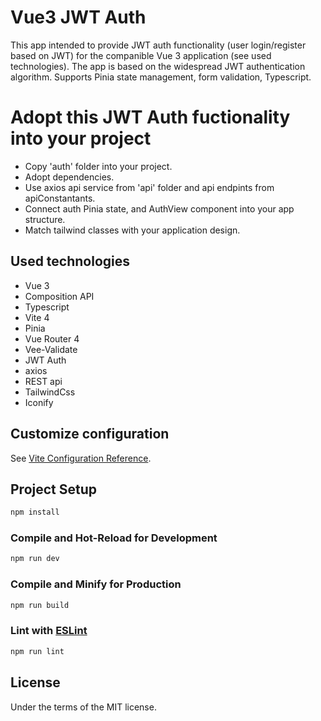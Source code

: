 # Vue3 JWT Auth

This app intended to provide JWT auth functionality (user login/register based on JWT) for the companible Vue 3 application (see used technologies). The app is based on the widespread JWT authentication algorithm. Supports Pinia state management, form validation, Typescript.

# Adopt this JWT Auth fuctionality into your project

- Copy 'auth' folder into your project.
- Adopt dependencies.
- Use axios api service from 'api' folder and api endpints from apiConstantants.
- Connect auth Pinia state, and AuthView component into your app structure.
- Match tailwind classes with your application design.

## Used technologies

- Vue 3
- Composition API
- Typescript
- Vite 4
- Pinia
- Vue Router 4
- Vee-Validate
- JWT Auth
- axios
- REST api
- TailwindCss
- Iconify

## Customize configuration

See [Vite Configuration Reference](https://vitejs.dev/config/).

## Project Setup

```sh
npm install
```

### Compile and Hot-Reload for Development

```sh
npm run dev
```

### Compile and Minify for Production

```sh
npm run build
```

### Lint with [ESLint](https://eslint.org/)

```sh
npm run lint
```

## License

Under the terms of the MIT license.
